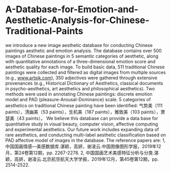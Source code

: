 # A-Database-for-Emotion-and-Aesthetic-Analysis-for-Chinese-Traditional-Paints
we introduce a new image aesthetic database for conducting Chinese paintings aesthetic and emotion analysis. 
The database contains over 500 images of Chinese paintings in 5 semantic categories of aesthetic, 
along with quantitative annotations of a three-dimensional emotion score and aesthetic quality for each image. 
To build basic data, 511 traditional Chinese paintings were collected and filtered as digital images from multiple sources (e.g., www.artsjk.com), 
350 adjectives were gathered through extensive provenances (e.g., Historical Dictionary of Aesthetics, classical documents in psycho-aesthetics, 
art aesthetics and philosophical aesthetics). Two methods were used in annotating Chinese paintings: discrete emotion model and PAD (pleasure-Arousal-Dominance) scale.
5 categories of aesthetics on traditional Chinese painting have been identified: 气势美（111 paints），清幽美（53 paints），生机美（187 paints），雅致美（103 paints），萧瑟美（43 paints）。
We believe this database can provide a data base for quantitative study in visual beauty, computer vision, affective computing and experimental aesthetics. 
Our future work includes expanding data of rare aesthetics, and conducting multi-label aesthetic classification based on PAD affective model of images in the database.
The reference papers are:
1, 中国国画情感—美感数据库.湛颖，高妍，谢凌云.中国图像图形学报，2019年12月，第24卷第12期，pp. 2267-2278.
2, 中国国画艺术美感特征分析与分类.湛颖，高妍，谢凌云.北京航空航天大学学报，2019年12月，第45卷第12期，pp. 2514-2522.
